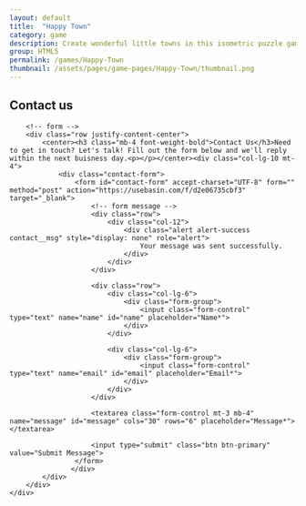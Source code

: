 ```yaml
---
layout: default
title:  "Happy Town"
category: game
description: Create wonderful little towns in this isometric puzzle game! You must place various buildings on floating islands, in a way that everyone is as happy as they can be! 
group: HTML5
permalink: /games/Happy-Town
thumbnail: /assets/pages/game-pages/Happy-Town/thumbnail.png
---
```



<!-- header title -->
<section class="page-title header-padding" style="background-image:url(/assets/pages/game-pages/Happy-Town/banner.png);background-size:cover"><div class="container">
	<div class="row">
		<div class="col-lg-6">
			<h2 class="text-capitalize mb-2 text-lg text-white">Contact us</h2>
			</div>
		</div>
	</div>
</section>

<!-- Contact start -->
<section class="contact-form-wrap section">
    <div class="container">
        <!-- text -->
        

        <!-- form -->
        <div class="row justify-content-center">
            <center><h3 class="mb-4 font-weight-bold">Contact Us</h3>Need to get in touch? Let's talk! Fill out the form below and we'll reply within the next buisness day.<p></p></center><div class="col-lg-10 mt-4">
                <div class="contact-form">
                    <form id="contact-form" accept-charset="UTF-8" form="" method="post" action="https://usebasin.com/f/d2e06735cbf3" target="_blank">
                        <!-- form message -->
                        <div class="row">
                            <div class="col-12">
                                <div class="alert alert-success contact__msg" style="display: none" role="alert">
                                    Your message was sent successfully.
                                </div>
                            </div>
                        </div>

                        <div class="row">
                            <div class="col-lg-6">
                                <div class="form-group">
                                    <input class="form-control" type="text" name="name" id="name" placeholder="Name*">
                                </div>
                            </div>

                            <div class="col-lg-6">
                                <div class="form-group">
                                    <input class="form-control" type="text" name="email" id="email" placeholder="Email*">
                                </div>
                            </div>
                        </div>

                        <textarea class="form-control mt-3 mb-4" name="message" id="message" cols="30" rows="6" placeholder="Message*"></textarea>
                        
                        <input type="submit" class="btn btn-primary" value="Submit Message">
                    </form>
                   </div>
            </div>
        </div>
    </div>
</section>
<!-- contact end -->